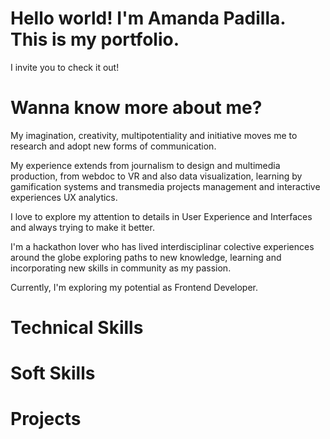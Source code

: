 # Hello world! I'm Amanda Padilla. This is my portfolio.

I invite you to check it out!

# Wanna know more about me?

My imagination, creativity, multipotentiality and initiative moves me to research and adopt new forms of communication.

My experience extends from journalism to design and multimedia production, from webdoc to VR and also data visualization, learning by gamification systems and transmedia projects management and interactive experiences UX analytics.

I love to explore my attention to details in User Experience and Interfaces and always trying to make it better.

I'm a hackathon lover who has lived interdisciplinar colective experiences around the globe exploring paths to new knowledge, learning and incorporating new skills in community as my passion.

Currently, I'm exploring my potential as Frontend Developer.

# Technical Skills

# Soft Skills

# Projects

